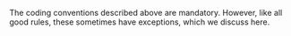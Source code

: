 The coding conventions described above are mandatory. However, like all good rules, these sometimes have exceptions, which we discuss here.
